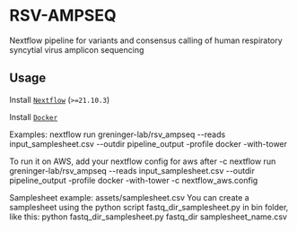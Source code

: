 # RSV-AMPSEQ
Nextflow pipeline for variants and consensus calling of human respiratory syncytial virus amplicon sequencing

## Usage
Install [`Nextflow`](https://www.nextflow.io/docs/latest/getstarted.html#installation) (`>=21.10.3`)

Install [`Docker`](https://docs.docker.com/engine/installation/)

Examples:
    nextflow run greninger-lab/rsv_ampseq --reads input_samplesheet.csv --outdir pipeline_output -profile docker -with-tower

To run it on AWS, add your nextflow config for aws after -c
    nextflow run greninger-lab/rsv_ampseq --reads input_samplesheet.csv --outdir pipeline_output -profile docker -with-tower -c nextflow_aws.config

Samplesheet example: assets/samplesheet.csv
You can create a samplesheet using the python script fastq_dir_samplesheet.py in bin folder, like this:
python fastq_dir_samplesheet.py fastq_dir samplesheet_name.csv
